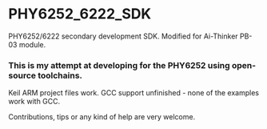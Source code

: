 # PHY6252_6222_SDK
PHY6252/6222 secondary development SDK. Modified for Ai-Thinker PB-03 module.
### This is my attempt at developing for the PHY6252 using open-source toolchains.
Keil ARM project files work.
GCC support unfinished - none of the examples work with GCC.

Contributions, tips or any kind of help are very welcome.
